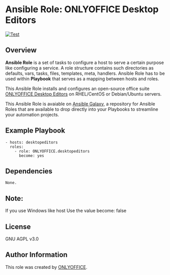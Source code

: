 # Ansible Role: ONLYOFFICE Desktop Editors

[![Test](https://github.com/ONLYOFFICE/ansible-role-desktopeditors/actions/workflows/ci.yml/badge.svg)](https://github.com/ONLYOFFICE/ansible-role-desktopeditors/actions/workflows/ci.yml)

## Overview

**Ansible Role** is a set of tasks to configure a host to serve a certain purpose like configuring a service.
A role structure contains such directories as defaults, vars, tasks, files, templates, meta, handlers.
Ansible Role has to be used within **Playbook** that serves as a mapping between hosts and roles.

This Ansible Role installs and configures an open-source office suite [ONLYOFFICE Desktop Editors](https://github.com/ONLYOFFICE/DesktopEditors) on RHEL/CentOS or Debian/Ubuntu servers.

This Ansible Role is avaiable on [Ansible Galaxy](https://galaxy.ansible.com/ONLYOFFICE/desktopeditors), a repository for Ansible Roles that are available to drop directly into your Playbooks to streamline your automation projects.  

## Example Playbook

    - hosts: desktopeditors
      roles:
        - role: ONLYOFFICE.desktopeditors
          become: yes

## Dependencies

    None.

## Note:
    
   If you use Windows like host 
   Use the value become: false

## License

GNU AGPL v3.0

## Author Information

This role was created by [ONLYOFFICE](https://www.onlyoffice.com/).
